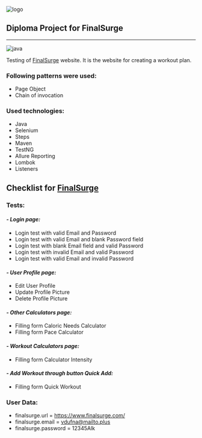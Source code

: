 <img align = "right">![logo](https://log.finalsurge.com/img/branded/finalsurge.png)<img>
## **Diploma Project for FinalSurge**
___

![java](https://img.shields.io/badge/java-v.%2011.0.10-green)

Testing of [FinalSurge](https://log.finalsurge.com/login.cshtml) website. It is the website for creating a workout plan.

### Following patterns were used:

- Page Object
- Chain of invocation

### Used technologies:

- Java
- Selenium
- Steps
- Maven
- TestNG
- Allure Reporting
- Lombok
- Listeners


## Checklist for [FinalSurge](https://log.finalsurge.com/login.cshtml)

### Tests:

#### **_- Login page:_**

- Login test with valid Email and Password
- Login test with valid Email and blank Password field
- Login test with blank Email field and valid Password
- Login test with invalid Email and valid Password
- Login test with valid Email and invalid Password

#### **_- User Profile page:_**

- Edit User Profile
- Update Profile Picture
- Delete Profile Picture

#### **_- Other Calculators page:_**

- Filling form Caloric Needs Calculator
- Filling form Pace Calculator

#### **_- Workout Calculators page:_**

- Filling form Calculator Intensity

#### **_- Add Workout through button Quick Add:_**

- Filling form Quick Workout

### **User Data:**

- finalsurge.url = https://www.finalsurge.com/
- finalsurge.email = vdufna@mailto.plus
- finalsurge.password = 12345Alk

